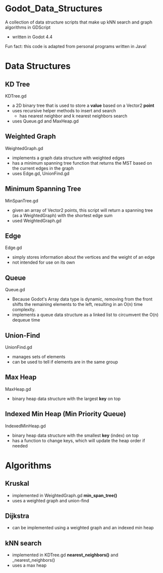 # Godot_Data_Structures
A collection of data structure scripts that make up kNN search and graph algorithms in GDScript
- written in Godot 4.4

Fun fact: this code is adapted from personal programs written in Java!

# Data Structures
## KD Tree
KDTree.gd
- a 2D binary tree that is used to store a **value** based on a Vector2 **point**
- uses recursive helper methods to insert and search
  - has nearest neighbor and k nearest neighbors search
- uses Queue.gd and MaxHeap.gd

## Weighted Graph
WeightedGraph.gd
- implements a graph data structure with weighted edges
- has a minimum spanning tree function that returns the MST based on the current edges in the graph
- uses Edge.gd, UnionFind.gd

## Minimum Spanning Tree
MinSpanTree.gd
- given an array of Vector2 points, this script will return a spanning tree (as a WeightedGraph) with the shortest edge sum
- used WeightedGraph.gd

## Edge
Edge.gd
- simply stores information about the vertices and the weight of an edge
- not intended for use on its own

## Queue
Queue.gd
- Because Godot's Array data type is dynamic, removing from the front shifts the remaining elements to the left, resulting in an O(n) time complexity.
- implements a queue data structure as a linked list to circumvent the O(n) dequeue time

## Union-Find
UnionFind.gd
- manages sets of elements
- can be used to tell if elements are in the same group

## Max Heap
MaxHeap.gd
- binary heap data structure with the largest **key** on top

## Indexed Min Heap (Min Priority Queue)
IndexedMinHeap.gd
- binary heap data structure with the smallest **key** (index) on top
- has a function to change keys, which will update the heap order if needed

# Algorithms
## Kruskal
- implemented in WeightedGraph.gd **min_span_tree()**
- uses a weighted graph and union-find

## Dijkstra
- can be implemented using a weighted graph and an indexed min heap

## kNN search
- implemented in KDTree.gd **nearest_neighbors()** and _nearest_neighbors()
- uses a max heap



